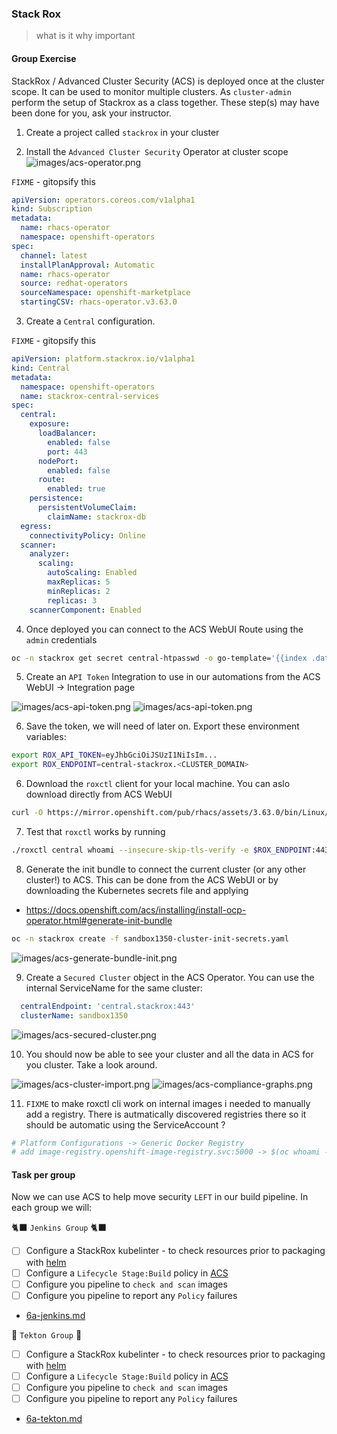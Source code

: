 
### Stack Rox
> what is it why important


#### Group Exercise

StackRox / Advanced Cluster Security (ACS) is deployed once at the cluster scope. It can be used to monitor multiple clusters. As `cluster-admin` perform the setup of Stackrox as a class together. These step(s) may have been done for you, ask your instructor.

1. Create a project called `stackrox` in your cluster

2. Install the `Advanced Cluster Security` Operator at cluster scope
![images/acs-operator.png](images/acs-operator.png)

`FIXME` - gitopsify this
```yaml
apiVersion: operators.coreos.com/v1alpha1
kind: Subscription
metadata:
  name: rhacs-operator
  namespace: openshift-operators
spec:
  channel: latest
  installPlanApproval: Automatic
  name: rhacs-operator
  source: redhat-operators
  sourceNamespace: openshift-marketplace
  startingCSV: rhacs-operator.v3.63.0
```

3. Create a `Central` configuration.

`FIXME` - gitopsify this
```yaml
apiVersion: platform.stackrox.io/v1alpha1
kind: Central
metadata:
  namespace: openshift-operators
  name: stackrox-central-services
spec:
  central:
    exposure:
      loadBalancer:
        enabled: false
        port: 443
      nodePort:
        enabled: false
      route:
        enabled: true
    persistence:
      persistentVolumeClaim:
        claimName: stackrox-db
  egress:
    connectivityPolicy: Online
  scanner:
    analyzer:
      scaling:
        autoScaling: Enabled
        maxReplicas: 5
        minReplicas: 2
        replicas: 3
    scannerComponent: Enabled
```

4. Once deployed you can connect to the ACS WebUI Route using the `admin` credentials
```bash
oc -n stackrox get secret central-htpasswd -o go-template='{{index .data "password" | base64decode}}'
```

5. Create an `API Token` Integration to use in our automations from the ACS WebUI -> Integration page

![images/acs-api-token.png](images/acs-api-token2.png)
![images/acs-api-token.png](images/acs-api-token.png)

6. Save the token, we will need of later on. Export these environment variables:
```bash
export ROX_API_TOKEN=eyJhbGciOiJSUzI1NiIsIm...
export ROX_ENDPOINT=central-stackrox.<CLUSTER_DOMAIN>
```

6. Download the `roxctl` client for your local machine. You can aslo download directly from ACS WebUI
```bash
curl -O https://mirror.openshift.com/pub/rhacs/assets/3.63.0/bin/Linux/roxctl && chmod 755 ./roxctl
```

7. Test that `roxctl` works by running
```bash
./roxctl central whoami --insecure-skip-tls-verify -e $ROX_ENDPOINT:443
```

8. Generate the init bundle to connect the current cluster (or any other cluster!) to ACS. This can be done from the ACS WebUI or by downloading the Kubernetes secrets file and applying
- https://docs.openshift.com/acs/installing/install-ocp-operator.html#generate-init-bundle
```bash
oc -n stackrox create -f sandbox1350-cluster-init-secrets.yaml
```
![images/acs-generate-bundle-init.png](images/acs-generate-bundle-init.png)

9. Create a `Secured Cluster` object in the ACS Operator. You can use the internal ServiceName for the same cluster:
```yaml
  centralEndpoint: 'central.stackrox:443'
  clusterName: sandbox1350
```
![images/acs-secured-cluster.png](images/acs-secured-cluster.png)

10. You should now be able to see your cluster and all the data in ACS for you cluster. Take a look around.

![images/acs-cluster-import.png](images/acs-cluster-import.png)
![images/acs-compliance-graphs.png](images/acs-compliance-graphs.png)

11. `FIXME` to make roxctl cli work on internal images i needed to manually add a registry. There is autmatically discovered registries there so it should be automatic using the ServiceAccount ?
```bash
# Platform Configurations -> Generic Docker Registry
# add image-registry.openshift-image-registry.svc:5000 -> $(oc whoami --show-token)
```

#### Task per group

Now we can use ACS to help move security `LEFT` in our build pipeline. In each group we will:

🐈‍⬛ `Jenkins Group` 🐈‍⬛
- [ ] Configure a StackRox kubelinter - to check resources prior to packaging with [helm](https://hub.tekton.dev/tekton/task/kube-linter)
- [ ] Configure a `Lifecycle Stage:Build` policy in [ACS](https://docs.openshift.com/acs/integration/integrate-with-ci-systems.html#integrate-ci-check-existing-build-phase-policies_integrate-with-ci-systems)
- [ ] Configure you pipeline to `check and scan` images
- [ ] Configure you pipeline to report any `Policy` failures
- [6a-jenkins.md](6a-jenkins.md)

🐅 `Tekton Group` 🐅
- [ ] Configure a StackRox kubelinter - to check resources prior to packaging with [helm](https://hub.tekton.dev/tekton/task/kube-linter)
- [ ] Configure a `Lifecycle Stage:Build` policy in [ACS](https://docs.openshift.com/acs/integration/integrate-with-ci-systems.html#integrate-ci-check-existing-build-phase-policies_integrate-with-ci-systems)
- [ ] Configure you pipeline to `check and scan` images
- [ ] Configure you pipeline to report any `Policy` failures
- [6a-tekton.md](6a-tekton.md)
